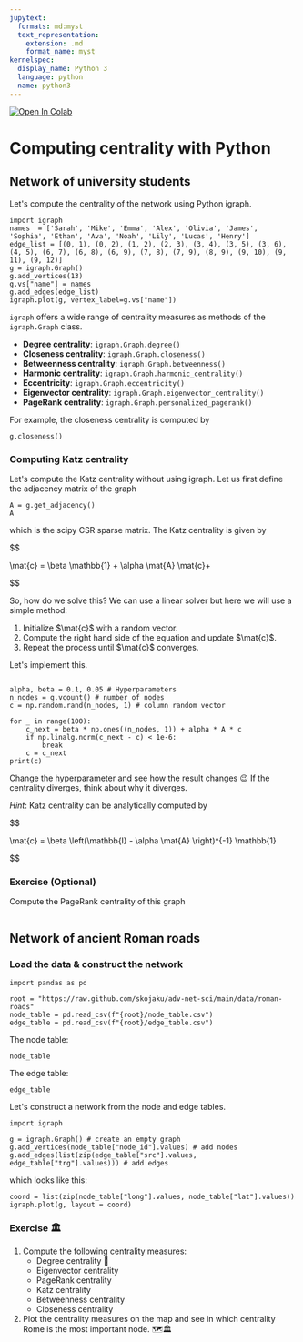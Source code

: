 ```yaml
---
jupytext:
  formats: md:myst
  text_representation:
    extension: .md
    format_name: myst
kernelspec:
  display_name: Python 3
  language: python
  name: python3
---
```


<a target="_blank" href="https://colab.research.google.com/github/skojaku/adv-net-sci/blob/main/notebooks/exercise-m06-centrality.ipynb">
  <img src="https://colab.research.google.com/assets/colab-badge.svg" alt="Open In Colab"/>
</a>

# Computing centrality with Python

## Network of university students

Let's compute the centrality of the network using Python igraph.

```{code-cell} ipython
import igraph
names  = ['Sarah', 'Mike', 'Emma', 'Alex', 'Olivia', 'James', 'Sophia', 'Ethan', 'Ava', 'Noah', 'Lily', 'Lucas', 'Henry']
edge_list = [(0, 1), (0, 2), (1, 2), (2, 3), (3, 4), (3, 5), (3, 6), (4, 5), (6, 7), (6, 8), (6, 9), (7, 8), (7, 9), (8, 9), (9, 10), (9, 11), (9, 12)]
g = igraph.Graph()
g.add_vertices(13)
g.vs["name"] = names
g.add_edges(edge_list)
igraph.plot(g, vertex_label=g.vs["name"])
```

`igraph` offers a wide range of centrality measures as methods of the `igraph.Graph` class.

- **Degree centrality**: `igraph.Graph.degree()`
- **Closeness centrality**: `igraph.Graph.closeness()`
- **Betweenness centrality**: `igraph.Graph.betweenness()`
- **Harmonic centrality**: `igraph.Graph.harmonic_centrality()`
- **Eccentricity**: `igraph.Graph.eccentricity()`
- **Eigenvector centrality**: `igraph.Graph.eigenvector_centrality()`
- **PageRank centrality**: `igraph.Graph.personalized_pagerank()`

For example, the closeness centrality is computed by
```{code-cell} ipython
g.closeness()
```

### Computing Katz centrality

Let's compute the Katz centrality without using igraph.
Let us first define the adjacency matrix of the graph

```{code-cell} ipython
A = g.get_adjacency()
A
```
which is the scipy CSR sparse matrix. The Katz centrality is given by

$$

\mat{c} = \beta \mathbb{1} + \alpha \mat{A} \mat{c}+

$$

So, how do we solve this? We can use a linear solver but here we will use a simple method:

1. Initialize $\mat{c}$ with a random vector.
2. Compute the right hand side of the equation and update $\mat{c}$.
3. Repeat the process until $\mat{c}$ converges.

Let's implement this.
```{code-cell} ipython

alpha, beta = 0.1, 0.05 # Hyperparameters
n_nodes = g.vcount() # number of nodes
c = np.random.rand(n_nodes, 1) # column random vector

for _ in range(100):
    c_next = beta * np.ones((n_nodes, 1)) + alpha * A * c
    if np.linalg.norm(c_next - c) < 1e-6:
        break
    c = c_next
print(c)
```

Change the hyperparameter and see how the result changes 😉
If the centrality diverges, think about why it diverges.

*Hint*: Katz centrality can be analytically computed by

$$

\mat{c} = \beta \left(\mathbb{I} -  \alpha \mat{A} \right)^{-1} \mathbb{1}

$$

### Exercise (Optional)

Compute the PageRank centrality of this graph

```{code-cell} ipython

```


## Network of ancient Roman roads

### Load the data & construct the network

```{code-cell} ipython
import pandas as pd

root = "https://raw.github.com/skojaku/adv-net-sci/main/data/roman-roads"
node_table = pd.read_csv(f"{root}/node_table.csv")
edge_table = pd.read_csv(f"{root}/edge_table.csv")
```

The node table:
```{code-cell} ipython
node_table
```

The edge table:
```{code-cell} ipython
edge_table
```

Let's construct a network from the node and edge tables.
```{code-cell} ipython
import igraph

g = igraph.Graph() # create an empty graph
g.add_vertices(node_table["node_id"].values) # add nodes
g.add_edges(list(zip(edge_table["src"].values, edge_table["trg"].values))) # add edges
```

which looks like this:
```{code-cell} ipython
coord = list(zip(node_table["long"].values, node_table["lat"].values))
igraph.plot(g, layout = coord)
```

### Exercise 🏛️

1. Compute the following centrality measures:
    - Degree centrality 🔢
    - Eigenvector centrality
    - PageRank centrality
    - Katz centrality
    - Betweenness centrality
    - Closeness centrality
2. Plot the centrality measures on the map and see in which centrality Rome is the most important node. 🗺️🏛️

